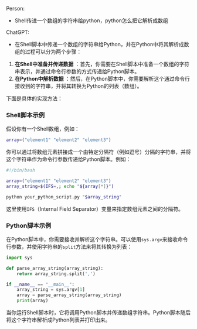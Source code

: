 
Person: 
- Shell传进一个数组的字符串给python，python怎么把它解析成数组

ChatGPT: 
- 在Shell脚本中传递一个数组的字符串给Python，并在Python中将其解析成数组的过程可以分为两个步骤： 
1. **在Shell中准备并传递数据** ：首先，你需要在Shell脚本中准备一个数组的字符串表示，并通过命令行参数的方式传递给Python脚本。 
2. **在Python中解析数据** ：然后，在Python脚本中，你需要解析这个通过命令行接收到的字符串，并将其转换为Python的列表（数组）。

下面是具体的实现方法：
### Shell脚本示例

假设你有一个Shell数组，例如：

```bash
array=("element1" "element2" "element3")
```



你可以通过将数组元素拼接成一个由特定分隔符（例如逗号）分隔的字符串，并将这个字符串作为命令行参数传递给Python脚本。例如：

```bash
#!/bin/bash

array=("element1" "element2" "element3")
array_string=$(IFS=,; echo "${array[*]}")

python your_python_script.py "$array_string"
```



这里使用`IFS`（Internal Field Separator）变量来指定数组元素之间的分隔符。
### Python脚本示例

在Python脚本中，你需要接收并解析这个字符串。可以使用`sys.argv`来接收命令行参数，并使用字符串的`split`方法来将其转换为列表：

```python
import sys

def parse_array_string(array_string):
    return array_string.split(',')

if __name__ == "__main__":
    array_string = sys.argv[1]
    array = parse_array_string(array_string)
    print(array)
```



当你运行Shell脚本时，它将调用Python脚本并传递数组字符串。Python脚本随后将这个字符串解析成Python列表并打印出来。
